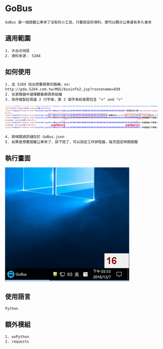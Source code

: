 # GoBus
```
GoBus 是一個提醒公車來了沒有的小工具，只要設定好資料，便可以顯示公車還有多久會來
```

## 適用範圍
```
1. 大台北地區
2. 資料來源： 5284
```

## 如何使用
```
1. 去 5284 找出想要搭乘的路線，ex: http://pda.5284.com.tw/MQS/businfo2.jsp?routename=930
2. 在瀏覽器中選擇觀看網頁原始檔
3. 依序複製紅框處 2 行字串，第 2 個字串前後需包含 "<" and ">"
```
![page content](/image/5284.png)
```
4. 將相關資訊儲存於 GoBus.json
5. 如果是想要提醒公車來了，該下班了，可以設定工作排程器，每天固定時間提醒
```

## 執行畫面
![running](/image/gobus.png)

## 使用語言
```
Python
```

## 額外模組
```
1. wxPython
2. requests
```



